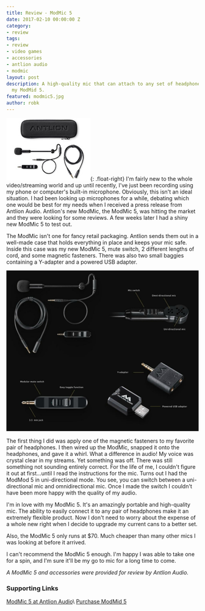 ```yaml
---
title: Review - ModMic 5
date: 2017-02-10 00:00:00 Z
category:
- review
tags:
- review
- video games
- accessories
- antlion audio
- modmic
layout: post
description: A high-quality mic that can attach to any set of headphones. I'm loving
  my ModMid 5.
featured: modmic5.jpg
author: robk
---
```


![ModMic 5](/images/featured/modmic5.jpg){: .float-right}
I'm fairly new to the whole video/streaming world and up until recently, I've just been recording using my phone or computer's built-in microphone. Obviously, this isn't an ideal situation. I had been looking up microphones for a while, debating which one would be best for my needs when I received a press release from Antlion Audio. Antlion's new ModMic, the ModMic 5, was hitting the market and they were looking for some reviews. A few weeks later I had a shiny new ModMic 5 to test out.

The ModMic isn't one for fancy retail packaging. Antlion sends them out in a well-made case that holds everything in place and keeps your mic safe. Inside this case was my new ModMic 5, mute switch, 2 different lengths of cord, and some magnetic fasteners. There was also two small baggies containing a Y-adapter and a powered USB adapter.

![ModMic 5](/images/modmic/modmic5.jpg)

The first thing I did was apply one of the magnetic fasteners to my favorite pair of headphones. I then wired up the ModMic, snapped it onto the headphones, and gave it a whirl. What a difference in audio! My voice was crystal clear in my streams. Yet something was off. There was still something not sounding entirely correct. For the life of me, I couldn't figure it out at first...until I read the instructions for the mic. Turns out I had the ModMod 5 in uni-directional mode. You see, you can switch between a uni-directional mic and omnidirectional mic. Once I made the switch I couldn't have been more happy with the quality of my audio.

I'm in love with my ModMic 5. It's an amazingly portable and high-quality mic. The ability to easily connect it to any pair of headphones make it an extremely flexible product. Now I don't need to worry about the expense of a whole new right when I decide to upgrade my current cans to a better set.

Also, the ModMic 5 only runs at $70. Much cheaper than many other mics I was looking at before it arrived.

I can't recommend the ModMic 5 enough. I'm happy I was able to take one for a spin, and I'm sure it'll be my go to mic for a long time to come.

*A ModMic 5 and accessories were provided for review by Antlion Audio.*

<h3>Supporting Links</h3>

[ModMic 5 at Antlion Audio](https://antlionaudio.com/collections/modmic/products/modmic-5)\\
[Purchase ModMid 5](http://amzn.to/2kcXHg1)
